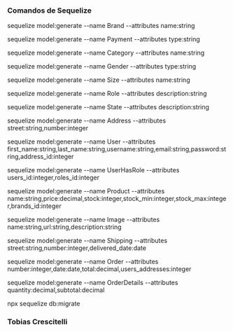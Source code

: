 ### Comandos de Sequelize

sequelize model:generate --name Brand --attributes name:string

sequelize model:generate --name Payment --attributes type:string

sequelize model:generate --name Category --attributes name:string

sequelize model:generate --name Gender --attributes type:string

sequelize model:generate --name Size --attributes name:string

sequelize model:generate --name Role --attributes description:string

sequelize model:generate --name State --attributes description:string

sequelize model:generate --name Address --attributes street:string,number:integer

sequelize model:generate --name User --attributes first_name:string,last_name:string,username:string,email:string,password:string,address_id:integer

sequelize model:generate --name UserHasRole --attributes users_id:integer,roles_id:integer

sequelize model:generate --name Product --attributes name:string,price:decimal,stock:integer,stock_min:integer,stock_max:integer,brands_id:integer

sequelize model:generate --name Image --attributes name:string,url:string,description:string

sequelize model:generate --name Shipping --attributes street:string,number:integer,delivered_date:date

sequelize model:generate --name Order --attributes number:integer,date:date,total:decimal,users_addresses:integer

sequelize model:generate --name OrderDetails --attributes quantity:decimal,subtotal:decimal

npx sequelize db:migrate

### Tobias Crescitelli

